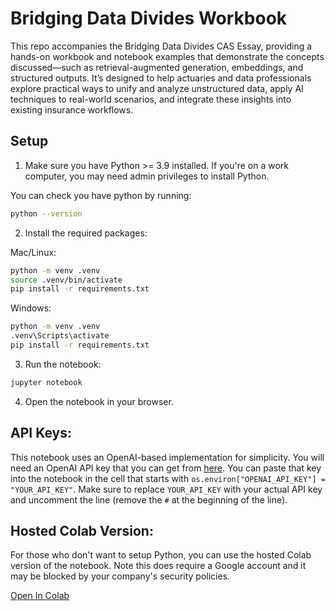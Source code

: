 # Bridging Data Divides Workbook

This repo accompanies the Bridging Data Divides CAS Essay, providing a hands-on workbook and notebook examples that demonstrate the concepts discussed—such as retrieval-augmented generation, embeddings, and structured outputs. It’s designed to help actuaries and data professionals explore practical ways to unify and analyze unstructured data, apply AI techniques to real-world scenarios, and integrate these insights into existing insurance workflows.

## Setup

1. Make sure you have Python >= 3.9 installed. If you're on a work computer, you may need admin privileges to install Python.

You can check you have python by running:
```bash
python --version
```

2. Install the required packages:

Mac/Linux:
```bash
python -m venv .venv
source .venv/bin/activate
pip install -r requirements.txt
```

Windows:
```bash
python -m venv .venv
.venv\Scripts\activate
pip install -r requirements.txt
```

3. Run the notebook:

```bash
jupyter notebook
```

4. Open the notebook in your browser.

## API Keys:

This notebook uses an OpenAI-based implementation for simplicity. You will need an OpenAI API key that you can get from [here](https://platform.openai.com/api-keys). You can paste that key into the notebook in the cell that starts with `os.environ["OPENAI_API_KEY"] = "YOUR_API_KEY"`. Make sure to replace `YOUR_API_KEY` with your actual API key and uncomment the line (remove the `#` at the beginning of the line).

## Hosted Colab Version:

For those who don't want to setup Python, you can use the hosted Colab version of the notebook. Note this does require a Google account and it may be blocked by your company's security policies.

[Open In Colab](ADD-ME)

